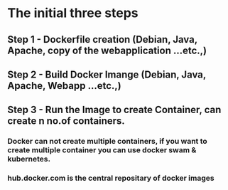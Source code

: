 # The initial three steps 
## Step 1 - Dockerfile creation  (Debian, Java, Apache, copy of the webapplication ...etc.,)
## Step 2 - Build Docker Imange  (Debian, Java, Apache, Webapp ...etc.,)
## Step 3 - Run the Image to create Container, can create n no.of containers.

### Docker can not create multiple containers, if you want to create multiple container you can use docker swam & kubernetes.

### hub.docker.com is the central repositary of docker images

### 


   
